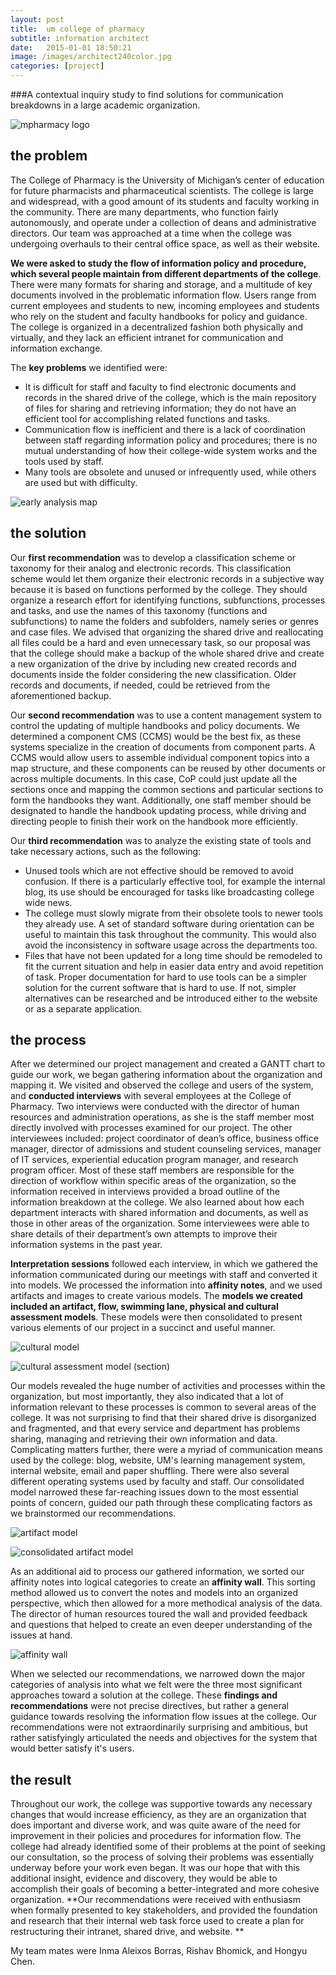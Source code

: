 ```yaml
---
layout: post
title:  um college of pharmacy
subtitle: information architect
date:   2015-01-01 18:50:21
image: /images/architect240color.jpg
categories: [project] 
---
```



###A contextual inquiry study to find solutions for communication breakdowns in a large academic organization.

![mpharmacy logo](/images/mpharm.png)

## the problem

The College of Pharmacy is the University of Michigan’s center of education for future pharmacists and pharmaceutical scientists. The college is large and widespread, with a good amount of its students and faculty working in the community. There are many departments, who function fairly autonomously, and operate under a collection of deans and administrative directors. Our team was approached at a time when the college was undergoing overhauls to their central office space, as well as their website.

**We were asked to study the flow of information policy and procedure, which several people maintain from different departments of the college**. There were many formats for sharing and storage, and a multitude of key documents involved in the problematic information flow. Users range from current employees and students to new, incoming employees and students who rely on the student and faculty handbooks for policy and guidance. The college is organized in a decentralized fashion both physically and virtually, and they lack an efficient intranet for communication and information exchange.

The **key problems** we identified were:

* It is difficult for staff and faculty to find electronic documents and records in the shared drive of the college, which is the main repository of files for sharing and retrieving information; they do not have an efficient tool for accomplishing related functions and tasks.  
* Communication flow is inefficient and there is a lack of coordination between staff regarding information policy and procedures; there is no mutual understanding of how their college-wide system works and the tools used by staff.
* Many tools are obsolete and unused or infrequently used, while others are used but with difficulty.

![early analysis map](/images/earlymap800.jpg)

## the solution

Our **first recommendation** was to develop a classification scheme or taxonomy for their analog and electronic records. This classification scheme would let them organize their electronic records in a subjective way because it is based on functions performed by the college. They should organize a research effort for identifying functions, subfunctions, processes and tasks, and use the names of this taxonomy (functions and subfunctions) to name the folders and subfolders, namely series or genres and case files. We advised that organizing the shared drive and reallocating all files could be a hard and even unnecessary task, so our proposal was that the college should make a backup of the whole shared drive and create a new organization of the drive by including new created records and documents inside the folder considering the new classification. Older records and documents, if needed, could be retrieved from the aforementioned backup. 

Our **second recommendation** was to use a content management system to control the updating of multiple handbooks and policy documents. We determined a component CMS (CCMS) would be the best fix, as these systems specialize in the creation of documents from component parts. A CCMS would allow users to assemble individual component topics into a map structure, and these components can be reused by other documents or across multiple documents. In this case, CoP could just update all the sections once and mapping the common sections and particular sections to form the handbooks they want. Additionally, one staff member should be designated to handle the handbook updating process, while driving and directing people to finish their work on the handbook more efficiently. 

Our **third recommendation** was to analyze the existing state of tools and take necessary actions, such as the following:

* Unused tools which are not effective should be removed to avoid confusion. If there is a particularly effective tool, for example the internal blog, its use should be encouraged for tasks like broadcasting college wide news.
* The college must slowly migrate from their obsolete tools to newer tools they already use. A set of standard software during orientation can be useful to maintain this task throughout the community. This would also avoid the inconsistency in software usage across the departments too. 
* Files that have not been updated for a long time should be remodeled to fit the current situation and help in easier data entry and avoid repetition of task. 
Proper documentation for hard to use tools can be a simpler solution for the current software that is hard to use. If not, simpler alternatives can be researched and be introduced either to the website or as a separate application.


## the process

After we determined our project management and created a GANTT chart to guide our work, we began gathering information about the organization and mapping it. We visited and observed the college and users of the system, and **conducted interviews** with several employees at the College of Pharmacy. Two interviews were conducted with the director of human resources and administration operations, as she is the staff member most directly involved with processes examined for our project. The other interviewees included: project coordinator of dean’s office, business office manager, director of admissions and student counseling services, manager of IT services, experiential education program manager, and research program officer. Most of these staff members are responsible for the direction of workflow within specific areas of the organization, so the information received in interviews provided a broad outline of the information breakdown at the college. We also learned about how each department interacts with shared information and documents, as well as those in other areas of the organization. Some interviewees were able to share details of their department’s own attempts to improve their information systems in the past year.

**Interpretation sessions** followed each interview, in which we gathered the information communicated during our meetings with staff and converted it into models. We processed the information into **affinity notes**, and we used artifacts and images to create various models. The **models we created included an artifact, flow, swimming lane, physical and cultural assessment models**.  These models were then consolidated to present various elements of our project in a succinct and useful manner.

![cultural model](/images/culturalmodel800.jpg)

![cultural assessment model (section)](/images/cultasmt2800.jpg)

Our models revealed the huge number of activities and processes within the organization, but most importantly, they also indicated that a lot of information relevant to these processes is common to several areas of the college. It was not surprising to find that their shared drive is disorganized and fragmented, and that every service and department has problems sharing, managing and retrieving their own information and data. Complicating matters further, there were a myriad of communication means used by the college: blog, website, UM's learning management system, internal website, email and paper shuffling. There were also several different operating systems used by faculty and staff. Our consolidated model narrowed these far-reaching issues down to the most essential points of concern, guided our path through these complicating factors as we brainstormed our recommendations.

![artifact model](/images/artifactmodel800.jpg)

![consolidated artifact model](/images/consolidated800.jpg)

As an additional aid to process our gathered information, we sorted our affinity notes into logical categories to create an **affinity wall**. This sorting method allowed us to convert the notes and models into an organized perspective, which then allowed for a more methodical analysis of the data. The director of human resources toured the wall and provided feedback and questions that helped to create an even deeper understanding of the issues at hand.

![affinity wall](/images/affinitydetail800.jpg)

When we selected our recommendations, we narrowed down the major categories of analysis into what we felt were the three most significant approaches toward a solution at the college. These **findings and recommendations** were not precise directives, but rather a general guidance towards resolving the information flow issues at the college. Our recommendations were not extraordinarily surprising and ambitious, but rather satisfyingly articulated the needs and objectives for the system that would better satisfy it's users.

## the result

Throughout our work, the college was supportive towards any necessary changes that would increase efficiency, as they are an organization that does important and diverse work, and was quite aware of the need for improvement in their policies and procedures for information flow.  The college had already identified some of their problems at the point of seeking our consultation, so the process of solving their problems was essentially underway before your work even began. It was our hope that with this additional insight, evidence and discovery, they would be able to accomplish their goals of becoming a better-integrated and more cohesive organization. **Our recommendations were received with enthusiasm when formally presented to key stakeholders, and provided the foundation and research that their internal web task force used to create a plan for restructuring their intranet, shared drive, and website. **

My team mates were Inma Aleixos Borras, Rishav Bhomick, and Hongyu Chen.
